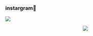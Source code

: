 ### instargram👋
<a href="https://github.com/chldudms/2024cpp/commit/100d9a82436bad99a8b7240a8e4948b7f79ab80b" target="_blank"><img src="https://img.shields.io/badge/뱃지레이블-배경색?style=뱃지모양&logo=로고&logoColor=로고색상"/></a>
<div align="center">
<div align="center">
  <img src= https://www.google.com/imgres?imgurl=https%3A%2F%2Fpds.joongang.co.kr%2F%2Fnews%2Fcomponent%2Fhtmlphoto_mmdata%2F201711%2F27%2F61f78e51-2494-422e-a7e7-3f704466f6a6.jpg&tbnid=MlV7U7uWnnxt7M&vet=12ahUKEwiu1u2_24SFAxVrVvUHHehWCCgQMygRegUIARCTAQ..i&imgrefurl=https%3A%2F%2Fwww.joongang.co.kr%2Farticle%2F22150380&docid=q9rnU0SNpAmtDM&w=559&h=314&q=%EB%B0%B0%EA%B2%BD%ED%99%94%EB%A9%B4&ved=2ahUKEwiu1u2_24SFAxVrVvUHHehWCCgQMygRegUIARCTAQ />
</div>
</div>
<!--
**chldudms/chldudms** is a ✨ _special_ ✨ repository because its `README.md` (this file) appears on your GitHub profile.

Here are some ideas to get you started:

- 🔭 I’m currently working on ...
- 🌱 I’m currently learning ...
- 👯 I’m looking to collaborate on ...
- 🤔 I’m looking for help with ...
- 💬 Ask me about ...
- 📫 How to reach me: ...
- 😄 Pronouns: ...
- ⚡ Fun fact: ...
-->
